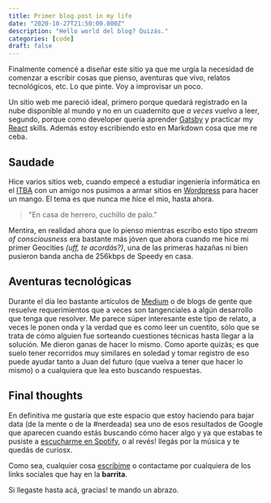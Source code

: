 ```yaml
---
title: Primer blog post in my life
date: "2020-10-27T21:50:00.000Z"
description: "Hello world del blog? Quizás."
categories: [code]
draft: false
---
```


Finalmente comencé a diseñar este sitio ya que me urgía la necesidad de comenzar a escribir cosas que pienso, aventuras que vivo, relatos tecnológicos, etc. Lo que pinte. Voy a improvisar un poco.

Un sitio web me pareció ideal, primero porque quedará registrado en la nube disponible al mundo y no en un cuadernito que *a veces* vuelvo a leer, segundo, porque como developer quería aprender [Gatsby](https://www.gatsbyjs.com/) y practicar my [React](https://www.reactjs.org) skills. Además estoy escribiendo esto en Markdown cosa que me re ceba.

## Saudade
Hice varios sitios web, cuando empecé a estudiar ingeniería informática en el [ITBA](https://www.itba.edu.ar/ "Instituto Tecnológico de Buenos Aires") con un amigo nos pusimos a armar sitios en [Wordpress](https://wordpress.org/) para hacer un mango. El tema es que nunca me hice el mio, hasta ahora.

> "En casa de herrero, cuchillo de palo."

Mentira, en realidad ahora que lo pienso mientras escribo esto tipo *stream of consciousness* era bastante más jóven que ahora cuando me hice mi primer Geocities *(uff, te acordás?)*, una de las primeras hazañas ni bien pusieron banda ancha de 256kbps de Speedy en casa.

## Aventuras tecnológicas
Durante el día leo bastante artículos de [Medium](https://medium.com) o de blogs de gente que resuelve requerimientos que a veces son tangenciales a algún desarrollo que tenga que resolver. Me parece súper interesante este tipo de relato, a veces le ponen onda y la verdad que es como leer un cuentito, sólo que se trata de cómo alguien fue sorteando cuestiones técnicas hasta llegar a la solución. Me dieron ganas de hacer lo mismo. Como aporte quizás; es que suelo tener recorridos muy similares en soledad y tomar registro de eso puede ayudar tanto a Juan del futuro (que vuelva a tener que hacer lo mismo) o a cualquiera que lea esto buscando respuestas.

## Final thoughts
En definitiva me gustaría que este espacio que estoy haciendo para bajar data (de la mente o de la #nerdeada) sea uno de esos resultados de Google que aparecen cuando estás buscando cómo hacer algo y ya que estabas te pusiste a [escucharme en Spotify](https://open.spotify.com/artist/171PrQcg6CjUbkWpYLYyMH?si=0LvMaa10SMS6hIeThpSmHw), o al revés! llegás por la música y te quedás de curiosx.

Como sea, cualquier cosa [escribime](mailto:juanmartinsesali@gmail.com) o contactame por cualquiera de los links sociales que hay en la **barrita**.

Si llegaste hasta acá, gracias! te mando un abrazo.